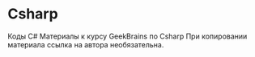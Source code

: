 # Csharp
Коды C#
Материалы к курсу GeekBrains по Csharp
При копировании материала ссылка на автора необязательна.
